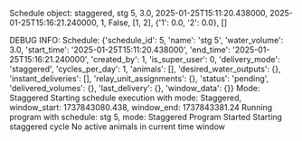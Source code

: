 Schedule object: staggered, stg 5, 3.0, 2025-01-25T15:11:20.438000, 2025-01-25T15:16:21.240000, 1, False, [1, 2], {'1': 0.0, '2': 0.0}, []

DEBUG INFO:
Schedule: {'schedule_id': 5, 'name': 'stg 5', 'water_volume': 3.0, 'start_time': '2025-01-25T15:11:20.438000', 'end_time': '2025-01-25T15:16:21.240000', 'created_by': 1, 'is_super_user': 0, 'delivery_mode': 'staggered', 'cycles_per_day': 1, 'animals': [], 'desired_water_outputs': {}, 'instant_deliveries': [], 'relay_unit_assignments': {}, 'status': 'pending', 'delivered_volumes': {}, 'last_delivery': {}, 'window_data': {}}
Mode: Staggered
Starting schedule execution with mode: Staggered, window_start: 1737843080.438, window_end: 1737843381.24
Running program with schedule: stg 5, mode: Staggered
Program Started
Starting staggered cycle
No active animals in current time window